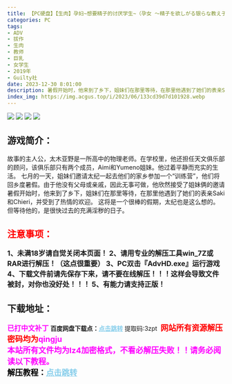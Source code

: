 ```yaml
---
title: 【PC硬盘】【生肉】孕妇~想要精子的讨厌学生~（孕女 ～精子を欲しがる银らな教え子～）
categories: PC
tags:
- ADV
- 拔作
- 生肉
- 教师
- 巨乳
- 女学生
- 2019年
- Guilty社
date: 2023-12-30 8:01:00
description: 暑假开始时，他来到了乡下，姐妹们在那里等待，在那里他遇到了她们的表亲Saki和Chieri，并受到了热情的欢迎。这将是一个很棒的假期，太纪也是这么想的。但等待他的，是很快过去的充满淫秽的日子。
index_img: https://img.acgus.top/i/2023/06/133cd39d7d101928.webp
---
```

![](https://img.acgus.top/i/2023/06/133cd39d7d101928.webp)
![](https://img.acgus.top/i/2023/06/b5280cba49101939.webp)
![](https://img.acgus.top/i/2023/06/04ce1c72c8101935.webp)
![](https://img.acgus.top/i/2023/06/b2c192ffa1101932.webp)
## 游戏简介：
故事的主人公，太木亚野是一所高中的物理老师。在学校里，他还担任天文俱乐部的顾问，该俱乐部只有两个成员，Aimi和Yumeno姐妹。他过着平静而充实的生活。
七月的一天，姐妹们邀请太纪一起去他们的家乡参加一个“训练营”，他们将回乡度暑假。由于他没有父母或亲戚，因此无事可做，他欣然接受了姐妹俩的邀请
暑假开始时，他来到了乡下，姐妹们在那里等待，在那里他遇到了她们的表亲Saki和Chieri，并受到了热情的欢迎。
这将是一个很棒的假期，太纪也是这么想的。但等待他的，是很快过去的充满淫秽的日子。
<br>





## <font color=#FF0000 >注意事项：</font>
<font size=3><b>1、未满18岁请自觉关闭本页面！
2、请用专业的解压工具win_7Z或RAR进行解压！（这点很重要）
3、PC双击『AdvHD.exe』运行游戏
4、下载文件前请先保存下来，请不要在线解压！！！这样会导致文件被封，对你也没好处！！！
5、有能力请支持正版！</b></font>

## 下载地址：
<font color=#FF00FF size=3><b>已打中文补丁</b></font>
<b>百度网盘下载点：</b><a href="https://pan.baidu.com/s/1qYAxpBNiB4BUB2w_dwOjiw?pwd=3zpt" style="color: #87CEEB;"><b>点击跳转</b></a> 提取码:3zpt
<a style="padding: 0" href="https://post.qingju.org/AD/"><img style="max-width:100%" src="https://img.acgus.top/i/2024/07/478f689b8021d8d499ab43d21acf137a.gif" alt=""></a>
<b><font color=#FF0000 size=4>网站所有资源解压密码均为</b></font><b><font color=#FF00FF size=4>qingju</font><font color=#FF0000 ></font></b><br><b><font color=#FF00FF size=4>本站所有文件均为lz4加密格式，不看必解压失败！！请务必阅读以下教程。</b></font><br><b><font color=#000 size=4>解压教程：</b><a href="https://post.qingju.org/tutorial/000/" style="color: #87CEEB;"><b>点击跳转</b></a>
